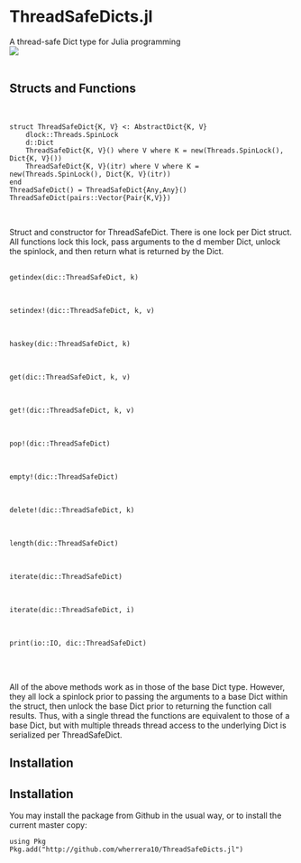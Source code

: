 # ThreadSafeDicts.jl
A thread-safe Dict type for Julia programming
<br>
<img src="https://github.com/wherrera10/ThreadSafeDicts.jl/blob/master/docs/src/spool.png">
<br><br>


## Structs and Functions
<br>

    struct ThreadSafeDict{K, V} <: AbstractDict{K, V}
        dlock::Threads.SpinLock
        d::Dict
        ThreadSafeDict{K, V}() where V where K = new(Threads.SpinLock(), Dict{K, V}())
        ThreadSafeDict{K, V}(itr) where V where K = new(Threads.SpinLock(), Dict{K, V}(itr))
    end
    ThreadSafeDict() = ThreadSafeDict{Any,Any}()
    ThreadSafeDict(pairs::Vector{Pair{K,V}})
<br>

Struct and constructor for ThreadSafeDict. There is one lock per Dict struct. All functions lock this lock, pass
arguments to the d member Dict, unlock the spinlock, and then return what is returned by the Dict.
<br><br>

    getindex(dic::ThreadSafeDict, k)
<br>

    setindex!(dic::ThreadSafeDict, k, v)
<br>

    haskey(dic::ThreadSafeDict, k)
<br>

    get(dic::ThreadSafeDict, k, v)
<br>

    get!(dic::ThreadSafeDict, k, v)
<br>

    pop!(dic::ThreadSafeDict)
<br>

    empty!(dic::ThreadSafeDict)
<br>

    delete!(dic::ThreadSafeDict, k)
<br>

    length(dic::ThreadSafeDict)
<br>

    iterate(dic::ThreadSafeDict)
<br>

    iterate(dic::ThreadSafeDict, i)
<br>

    print(io::IO, dic::ThreadSafeDict)
<br><br>

All of the above methods work as in those of the base Dict type. However, they all
lock a spinlock prior to passing the arguments to a base Dict within the struct, then
unlock the base Dict prior to returning the function call results. Thus, with a single
thread the functions are equivalent to those of a base Dict, but with multiple threads
thread access to the underlying Dict is serialized per ThreadSafeDict.

## Installation

## Installation

You may install the package from Github in the usual way, or to install the current master copy:

    using Pkg
    Pkg.add("http://github.com/wherrera10/ThreadSafeDicts.jl")

